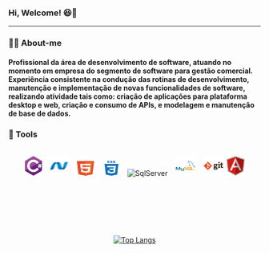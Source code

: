 ### Hi, Welcome! 😆👋


---
<h3> 👨‍💻 About-me </h3>

#### Profissional da área de desenvolvimento de software, atuando no momento em empresa do segmento de software para gestão comercial. Experiência consistente na condução das rotinas de desenvolvimento, manutenção e implementação de novas funcionalidades de software, realizando atividade tais como: criação de aplicações para plataforma desktop e web, criação e consumo de APIs, e modelagem e manutenção de base de dados.

<h3> 🧰 Tools </h3>

<div align="center"><br>
  <img src="https://github.com/devicons/devicon/blob/master/icons/csharp/csharp-original.svg" title="CSharp" alt="CSharp" width="40" height="40" />&nbsp;&nbsp;
  <img src="https://github.com/devicons/devicon/blob/master/icons/dot-net/dot-net-original.svg" title="CSharp" alt="CSharp" width="40" height="40" />&nbsp;&nbsp;
  <img src="https://github.com/devicons/devicon/blob/master/icons/html5/html5-original.svg" title="HTML5" alt="HTML" width="40" height="30"/>&nbsp;&nbsp;
  <img src="https://github.com/devicons/devicon/blob/master/icons/css3/css3-plain-wordmark.svg" title="CSS3" alt="CSS" width="40" height="30"/>&nbsp;&nbsp;
  <img src="https://logodownload.org/wp-content/uploads/2016/10/Microsoft-SQL-Server-Logo-1.png" title="SqlServer"  alt="SqlServer" width="40" height="40"/>&nbsp;&nbsp;&nbsp;
  <img src="https://github.com/devicons/devicon/blob/master/icons/mysql/mysql-original-wordmark.svg" title="MySQL"  alt="MySQL" width="40" height="40"/>&nbsp;&nbsp;&nbsp;
  <img src="https://github.com/devicons/devicon/blob/master/icons/git/git-original-wordmark.svg" title="Git" **alt="Git" width="40" height="40"/>
  <img src="https://raw.githubusercontent.com/devicons/devicon/1119b9f84c0290e0f0b38982099a2bd027a48bf1/icons/angularjs/angularjs-original.svg" title="Angular" alt="Angular" height="40" width="40"> 
</div>

<div id="Info" align="center" >
  <br><br/>
  <br><br/>
  <br><br/>
  
[![Top Langs](https://github-readme-stats.vercel.app/api/top-langs/?username=alexdiascr&layout=compact&border_radius=10&theme=jolly&locale=en)](https://github.com/alexdiascr) 


</div>
